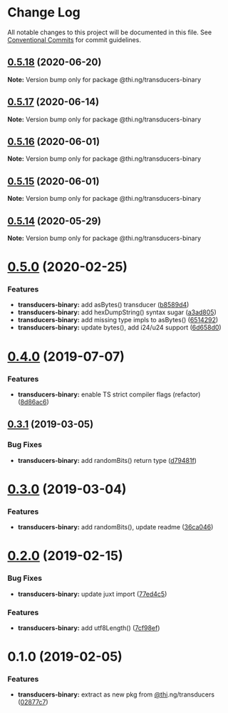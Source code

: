# Change Log

All notable changes to this project will be documented in this file.
See [Conventional Commits](https://conventionalcommits.org) for commit guidelines.

## [0.5.18](https://github.com/thi-ng/umbrella/compare/@thi.ng/transducers-binary@0.5.17...@thi.ng/transducers-binary@0.5.18) (2020-06-20)

**Note:** Version bump only for package @thi.ng/transducers-binary





## [0.5.17](https://github.com/thi-ng/umbrella/compare/@thi.ng/transducers-binary@0.5.16...@thi.ng/transducers-binary@0.5.17) (2020-06-14)

**Note:** Version bump only for package @thi.ng/transducers-binary





## [0.5.16](https://github.com/thi-ng/umbrella/compare/@thi.ng/transducers-binary@0.5.15...@thi.ng/transducers-binary@0.5.16) (2020-06-01)

**Note:** Version bump only for package @thi.ng/transducers-binary





## [0.5.15](https://github.com/thi-ng/umbrella/compare/@thi.ng/transducers-binary@0.5.14...@thi.ng/transducers-binary@0.5.15) (2020-06-01)

**Note:** Version bump only for package @thi.ng/transducers-binary





## [0.5.14](https://github.com/thi-ng/umbrella/compare/@thi.ng/transducers-binary@0.5.13...@thi.ng/transducers-binary@0.5.14) (2020-05-29)

**Note:** Version bump only for package @thi.ng/transducers-binary





# [0.5.0](https://github.com/thi-ng/umbrella/compare/@thi.ng/transducers-binary@0.4.9...@thi.ng/transducers-binary@0.5.0) (2020-02-25)


### Features

* **transducers-binary:** add asBytes() transducer ([b8589d4](https://github.com/thi-ng/umbrella/commit/b8589d4cd0971adea9538fa9066870b4e32ded5b))
* **transducers-binary:** add hexDumpString() syntax sugar ([a3ad805](https://github.com/thi-ng/umbrella/commit/a3ad805aefa4dd3836d7fb00cfbf0cf147b9d059))
* **transducers-binary:** add missing type impls to asBytes() ([6514292](https://github.com/thi-ng/umbrella/commit/65142927f520d0a90ca4f4bd5b7d570527e72923))
* **transducers-binary:** update bytes(), add i24/u24 support ([6d658d0](https://github.com/thi-ng/umbrella/commit/6d658d072977009f1289ba2cf230970dabf55d7f))





# [0.4.0](https://github.com/thi-ng/umbrella/compare/@thi.ng/transducers-binary@0.3.12...@thi.ng/transducers-binary@0.4.0) (2019-07-07)

### Features

* **transducers-binary:** enable TS strict compiler flags (refactor) ([8d86ac6](https://github.com/thi-ng/umbrella/commit/8d86ac6))

## [0.3.1](https://github.com/thi-ng/umbrella/compare/@thi.ng/transducers-binary@0.3.0...@thi.ng/transducers-binary@0.3.1) (2019-03-05)

### Bug Fixes

* **transducers-binary:** add randomBits() return type ([d79481f](https://github.com/thi-ng/umbrella/commit/d79481f))

# [0.3.0](https://github.com/thi-ng/umbrella/compare/@thi.ng/transducers-binary@0.2.3...@thi.ng/transducers-binary@0.3.0) (2019-03-04)

### Features

* **transducers-binary:** add randomBits(), update readme ([36ca046](https://github.com/thi-ng/umbrella/commit/36ca046))

# [0.2.0](https://github.com/thi-ng/umbrella/compare/@thi.ng/transducers-binary@0.1.1...@thi.ng/transducers-binary@0.2.0) (2019-02-15)

### Bug Fixes

* **transducers-binary:** update juxt import ([77ed4c5](https://github.com/thi-ng/umbrella/commit/77ed4c5))

### Features

* **transducers-binary:** add utf8Length() ([7cf98ef](https://github.com/thi-ng/umbrella/commit/7cf98ef))

# 0.1.0 (2019-02-05)

### Features

* **transducers-binary:** extract as new pkg from [@thi](https://github.com/thi).ng/transducers ([02877c7](https://github.com/thi-ng/umbrella/commit/02877c7))
